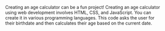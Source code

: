 Creating an age calculator can be a fun project! Creating an age calculator using web development involves HTML, CSS, and JavaScript.  You can create it in various programming languages. This code asks the user for their birthdate and then calculates their age based on the current date.
